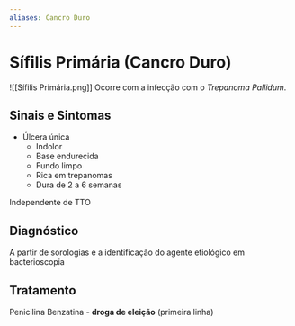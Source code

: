 ```yaml
---
aliases: Cancro Duro
---
```

# Sífilis Primária (Cancro Duro)
![[Sífilis Primária.png]]
Ocorre com a infecção com o *Trepanoma Pallidum*.

## Sinais e Sintomas
- Úlcera única
	- Indolor
	- Base endurecida
	- Fundo limpo
	- Rica em trepanomas
	- Dura de 2 a 6 semanas

Independente de TTO

## Diagnóstico
A partir de sorologias e a identificação do agente etiológico em bacterioscopia

## Tratamento
Penicilina Benzatina - **droga de eleição** (primeira linha)
